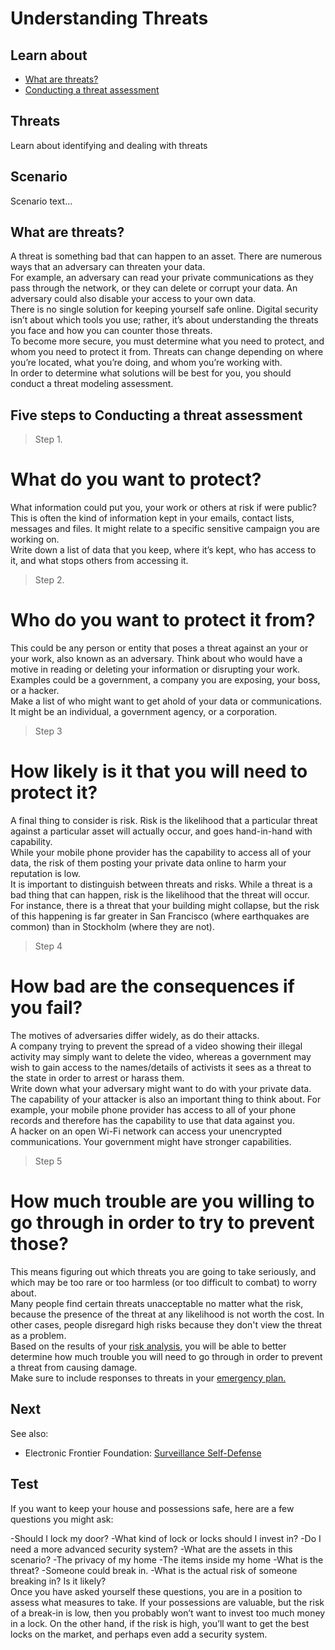 # Understanding Threats
## Learn about

- [What are threats?](en/topics/practice-2-planning/1-threats/3-1-learn.md)
- [Conducting a threat assessment](en/topics/practice-2-planning/1-threats/3-2-learn.md)



## Threats

Learn about identifying and dealing with threats



## Scenario

Scenario text...


## What are threats?

A threat is something bad that can happen to an asset. There are numerous ways that an adversary can threaten your data.
<br>
For example, an adversary can read your private communications as they pass through the network, or they can delete or corrupt your data. An adversary could also disable your access to your own data.
<br>
There is no single solution for keeping yourself safe online. Digital security isn’t about which tools you use; rather, it’s about understanding the threats you face and how you can counter those threats.
<br>
To become more secure, you must determine what you need to protect, and whom you need to protect it from. Threats can change depending on where you’re located, what you’re doing, and whom you’re working with.
<br>
In order to determine what solutions will be best for you, you should conduct a threat modeling assessment.



## Five steps to Conducting a threat assessment


> Step 1.
# What do you want to protect?

What information could put you, your work or others at risk if were public? This is often the kind of information kept in your emails, contact lists, messages and files. It might relate to a specific sensitive campaign you are working on.
<br>
Write down a list of data that you keep, where it’s kept, who has access to it, and what stops others from accessing it.
<br>

> Step 2.
# Who do you want to protect it from?

This could be any person or entity that poses a threat against an your or your work, also known as an adversary. Think about who would have a motive in reading or deleting your information or disrupting your work.
<br>
Examples could be a government, a company you are exposing, your boss, or a hacker.
<br>
Make a list of who might want to get ahold of your data or communications. It might be an individual, a government agency, or a corporation.
<br>

> Step 3
# How likely is it that you will need to protect it?

A final thing to consider is risk. Risk is the likelihood that a particular threat against a particular asset will actually occur, and goes hand-in-hand with capability.
<br>
While your mobile phone provider has the capability to access all of your data, the risk of them posting your private data online to harm your reputation is low.
<br>
It is important to distinguish between threats and risks. While a threat is a bad thing that can happen, risk is the likelihood that the threat will occur.
<br>
For instance, there is a threat that your building might collapse, but the risk of this happening is far greater in San Francisco (where earthquakes are common) than in Stockholm (where they are not).
<br>
> Step 4
# How bad are the consequences if you fail?

The motives of adversaries differ widely, as do their attacks.
<br>
A company trying to prevent the spread of a video showing their illegal activity may simply want to delete the video, whereas a government may wish to gain access to the names/details of activists it sees as a threat to the state in order to arrest or harass them.
<br>
Write down what your adversary might want to do with your private data.
<br>
The capability of your attacker is also an important thing to think about. For example, your mobile phone provider has access to all of your phone records and therefore has the capability to use that data against you.
<br>
A hacker on an open Wi-Fi network can access your unencrypted communications. Your government might have stronger capabilities.

> Step 5
# How much trouble are you willing to go through in order to try to prevent those?

This means figuring out which threats you are going to take seriously, and which may be too rare or too harmless (or too difficult to combat) to worry about.
<br>
Many people find certain threats unacceptable no matter what the risk, because the presence of the threat at any likelihood is not worth the cost. In other cases, people disregard high risks because they don't view the threat as a problem.
<Br>
Based on the results of your [risk analysis](en/topics/practice-2-planning/2-assess-risk/1-1-intro.md), you will be able to better determine how much trouble you will need to go through in order to prevent a threat from causing damage.
<br>
Make sure to include responses to threats in your [emergency plan.](en/topics/practice-2-planning/4-emergency-plan/1-1-intro.md)



## Next

See also:
* Electronic Frontier Foundation: [Surveillance Self-Defense](https://ssd.eff.org/en/module/introduction-threat-modeling)



## Test

If you want to keep your house and possessions safe, here are a few questions you might ask:

-Should I lock my door?
-What kind of lock or locks should I invest in?
-Do I need a more advanced security system?
-What are the assets in this scenario?
  -The privacy of my home
  -The items inside my home
-What is the threat?
  -Someone could break in.
  -What is the actual risk of someone breaking in? Is it likely?
<br>
Once you have asked yourself these questions, you are in a position to assess what measures to take. If your possessions are valuable, but the risk of a break-in is low, then you probably won’t want to invest too much money in a lock. On the other hand, if the risk is high, you’ll want to get the best locks on the market, and perhaps even add a security system.


